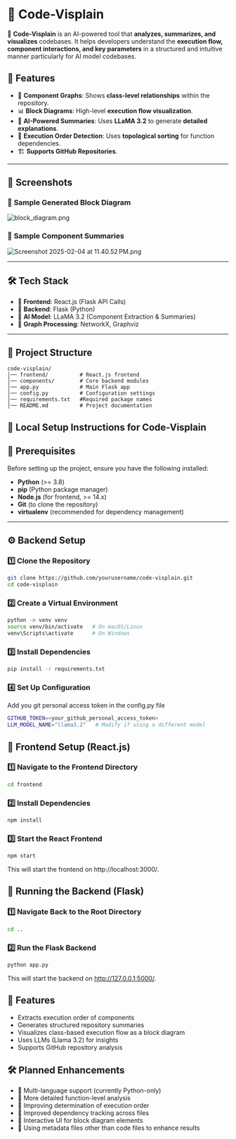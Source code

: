 # 📌 Code-Visplain

🚀 **Code-Visplain** is an AI-powered tool that **analyzes, summarizes, and visualizes** codebases. It helps developers understand the **execution flow, component interactions, and key parameters** in a structured and intuitive manner particularly for AI model codebases.

## 🌟 Features
- 🔷 **Component Graphs**: Shows **class-level relationships** within the repository.
- 📊 **Block Diagrams**: High-level **execution flow visualization**.
- 🤖 **AI-Powered Summaries**: Uses **LLaMA 3.2** to generate **detailed explanations**.
- 🔄 **Execution Order Detection**: Uses **topological sorting** for function dependencies.
- 🏗 **Supports GitHub Repositories**.

---

## 📸 Screenshots

### 🔷 **Sample Generated Block Diagram**
![block_diagram.png](static%2Fblock_diagram.png)

### 📄 **Sample Component Summaries**
![Screenshot 2025-02-04 at 11.40.52 PM.png](..%2F..%2F..%2F..%2Fvar%2Ffolders%2Fq3%2Fmq53py8958ndz_blwtj161xm0000gn%2FT%2FTemporaryItems%2FNSIRD_screencaptureui_u6Qd1C%2FScreenshot%202025-02-04%20at%2011.40.52%E2%80%AFPM.png)


---

## 🛠 Tech Stack
- 🔹 **Frontend**: React.js (Flask API Calls)
- 🔹 **Backend**: Flask (Python)
- 🔹 **AI Model**: LLaMA 3.2 (Component Extraction & Summaries)
- 🔹 **Graph Processing**: NetworkX, Graphviz

---

## 📂 Project Structure
```plaintext
code-visplain/
│── frontend/          # React.js frontend
│── components/        # Core backend modules
│── app.py             # Main Flask app
│── config.py          # Configuration settings
│── requirements.txt   #Required package names
│── README.md          # Project documentation
```
## 🚀 Local Setup Instructions for Code-Visplain

## 📌 Prerequisites

Before setting up the project, ensure you have the following installed:

- **Python** (>= 3.8)
- **pip** (Python package manager)
- **Node.js** (for frontend, >= 14.x)
- **Git** (to clone the repository)
- **virtualenv** (recommended for dependency management)

---

## ⚙️ Backend Setup

### 1️⃣ Clone the Repository
```bash
git clone https://github.com/yourusername/code-visplain.git
cd code-visplain
```
### 2️⃣ Create a Virtual Environment
```bash
python -m venv venv
source venv/bin/activate   # On macOS/Linux
venv\Scripts\activate      # On Windows
```
### 3️⃣ Install Dependencies
```bash 
pip install -r requirements.txt
```
### 4️⃣ Set Up Configuration
Add you git personal access token in the config.py file
```bash
GITHUB_TOKEN=<your_github_personal_access_token>
LLM_MODEL_NAME="llama3.2"   # Modify if using a different model
```
## 🎨 Frontend Setup (React.js)
### 1️⃣ Navigate to the Frontend Directory
```bash
cd frontend
```
### 2️⃣ Install Dependencies
```bash
npm install
```
### 3️⃣ Start the React Frontend
```bash
npm start
```
This will start the frontend on http://localhost:3000/.

## 🚀 Running the Backend (Flask)
### 1️⃣ Navigate Back to the Root Directory
```bash
cd ..
```
### 2️⃣ Run the Flask Backend
```bash
python app.py
```
This will start the backend on http://127.0.0.1:5000/.

## 🎯 Features
- Extracts execution order of components
- Generates structured repository summaries
- Visualizes class-based execution flow as a block diagram
- Uses LLMs (Llama 3.2) for insights
- Supports GitHub repository analysis

## 🛠️ Planned Enhancements
- 🔹 Multi-language support (currently Python-only)
- 🔹 More detailed function-level analysis
- 🔹 Improving determination of execution order 
- 🔹 Improved dependency tracking across files
- 🔹 Interactive UI for block diagram elements
- 🔹 Using metadata files other than code files to enhance results
